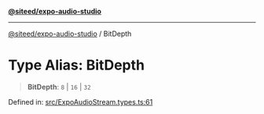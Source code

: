 [**@siteed/expo-audio-studio**](../README.md)

***

[@siteed/expo-audio-studio](../README.md) / BitDepth

# Type Alias: BitDepth

> **BitDepth**: `8` \| `16` \| `32`

Defined in: [src/ExpoAudioStream.types.ts:61](https://github.com/deeeed/expo-audio-stream/blob/fe19a2fa1af6033cfa025691f25a0e9bcd64b37c/packages/expo-audio-studio/src/ExpoAudioStream.types.ts#L61)
